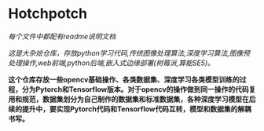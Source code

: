 # Hotchpotch

*每个文件中都配有readme说明文档*

*这是大杂烩仓库，存放python学习代码,传统图像处理算法,深度学习算法,图像预处理操作,web前端,python后端,嵌入式边缘部署(树莓派,算能SE5)。*


**这个仓库存放一些opencv基础操作、各类数据集、深度学习各类模型训练的过程，分为Pytorch和Tensorflow版本。对于opencv的操作做到同一操作的代码复用和规范，数据集划分为自己制作的数据集和标准数据集，各种深度学习模型在后续的提升中，要实现Pytorch代码和Tensorflow代码互转，模型和数据集的解耦书写。**